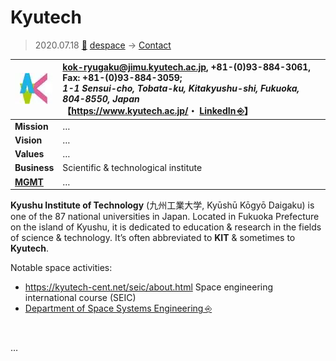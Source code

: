# Kyutech
> 2020.07.18 [🚀](../../index/index.md) [despace](../index.md) → [Contact](../contact.md)

|[![](../f/contact/k/kyutech_logo1_thumb.webp)](../f/contact/k/kyutech_logo1.webp)|<kok-ryugaku@jimu.kyutech.ac.jp>, +81-(0)93-884-3061, Fax: +81-(0)93-884-3059;<br> *1-1 Sensui-cho, Tobata-ku, Kitakyushu-shi, Fukuoka, 804-8550, Japan*<br> 【<https://www.kyutech.ac.jp/>・ [LinkedIn ⎆](https://www.linkedin.com/company/kyutech-institute-of-technology/)】|
|:--|:--|
|**Mission**|…|
|**Vision**|…|
|**Values**|…|
|**Business**|Scientific & technological institute|
|**[MGMT](../mgmt.md)**|…|

**Kyushu Institute of Technology** (九州工業大学, Kyūshū Kōgyō Daigaku) is one of the 87 national universities in Japan. Located in Fukuoka Prefecture on the island of Kyushu, it is dedicated to education & research in the fields of science & technology. It’s often abbreviated to **KIT** & sometimes to **Kyutech**.

Notable space activities:

   - <https://kyutech-cent.net/seic/about.html> Space engineering international course (SEIC)
   - [Department of Space Systems Engineering ⎆](https://www.kyutech.ac.jp/english/academics/e/k03.html)

<p style="page-break-after:always"> </p>

…

